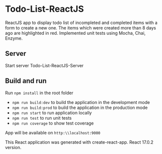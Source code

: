 # Todo-List-ReactJS

ReactJS app to display todo list of incompleted and completed items with a form to create a new one. 
The items which were created more than 8 days ago are highlighted in red.
Implemented unit tests using Mocha, Chai, Enzyme.

## Server

Start server Todo-List-ReactJS-Server

## Build and run

Run `npm install` in the root folder

* `npm run build:dev` to build the application in the development mode
* `npm run build:prod` to build the application in the production mode
* `npm run start` to run application locally
* `npm run test` to run unit tests
* `npm run coverage` to show test coverage

App will be available on `http:\\localhost:9000`

This React application was generated with create-react-app. React 17.0.2 version.
